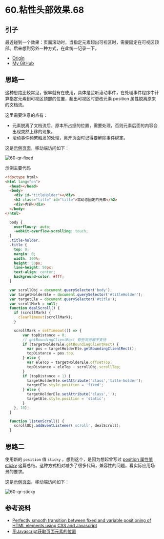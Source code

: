 # 60.粘性头部效果.68

## 引子
最近碰到一个效果：页面滚动时，当指定元素超出可视区时，需要固定在可视区顶部。后来想到另外一种方式，在此统一记录一下。


- [Origin][url-origin]
- [My GitHub][url-my-github]

## 思路一
这种思路比较常见，很早就有在使用，具体是监听滚动事件，在处理事件程序中计算指定元素到可视区顶部的位置，超出可视区时更改元素 position 属性脱离原来的文档流。

这里需要注意的点有：
- 元素脱离了文档流后，原本所占据的位置，需要处理，否则元素后面的内容会出现突然上移的现象。
- 滚动事件频繁触发的处理，离开页面时记得要解除事件绑定。


这是[示例页面][url-lab-fixed]，移动端访问如下：

![60-qr-fixed][url-local-qr-fixed]


示例主要代码

```html
<!doctype html>
<html lang="en">
  <head></head>
  <body>
    <div id="titleHolder"></div>
    <h2 class="title" id="title">需动态固定的元素</h2>
    <div>内容</div>
  </body>
</html>
```
```css
  body {
    overflow-y: auto;
    -webkit-overflow-scrolling: touch;
  }
  .title-holder,
  .title {
    top: 0;
    margin: 0;
    width: 100%;
    height: 50px;
    line-height: 50px;
    text-align: center;
    background-color: #fff;
  }
```

```js
  var scrollObj = document.querySelector('body');
  var targetHolderEle = document.querySelector('#titleHolder');
  var targetEle = document.querySelector('#title');
  var scrollMark = null;
  function dealScroll() {
    if (scrollMark) {
      clearTimeout(scrollMark);
    }

    scrollMark = setTimeout(() => {
        var topDistance = 0;
        // getBoundingClientRect 有些浏览器不支持
        if (targetHolderEle.getBoundingClientRect) {
          var pos = targetHolderEle.getBoundingClientRect();
          topDistance = pos.top;
        } else {
          var eleTop = targetHolderEle.offsetTop;
          topDistance = eleTop - scrollObj.scrollTop;
        }
        if (topDistance < 1) {
          targetHolderEle.setAttribute('class','title-holder');
          targetEle.style.position = 'fixed';
        } else {
          targetHolderEle.setAttribute('class','');
          targetEle.style.position = 'static';
        }
    }, 10);
  }

  function listenScroll() {
    scrollObj.addEventListener('scroll', dealScroll);
  }
```





## 思路二
使用新的 `position` 值 `sticky` 。想到这个，是因为想起曾写过 [position 属性值 sticky][url-segment-15] 这篇总结。这种方式相对减少了很多代码，兼容性的问题，看实际应用场景的要求。

这是[示例页面][url-lab-sticky]，移动端访问如下：

![60-qr-sticky][url-local-qr-sticky]

## 参考资料
- [Perfectly smooth transition between fixed and variable positioning of HTML elements using CSS and Javascript][url-article-1]
- [用Javascript获取页面元素的位置][url-article-2]



[url-base]:https://xxholic.github.io/segment

[url-article-1]:https://serialmentor.com/blog/2014/12/23/perfectly-smooth-transition-between-fixed-and-variable-positioning-of-html-elements-using-css-and-javascript
[url-article-2]:http://www.ruanyifeng.com/blog/2009/09/find_element_s_position_using_javascript.html
[url-segment-15]:https://github.com/XXHolic/segment/issues/15
[url-lab-fixed]:https://xxholic.github.io/lab/lab-js/segment-60/60.fixed.html
[url-lab-sticky]:https://xxholic.github.io/lab/lab-js/segment-60/60.sticky.html

[url-local-qr-fixed]:https://xxholic.github.io/segment/images/60/qr-fixed.png
[url-local-qr-sticky]:https://xxholic.github.io/segment/images/60/qr-sticky.png





[url-origin]:https://github.com/XXHolic/segment/issues/1
[url-my-github]:https://github.com/XXHolic
